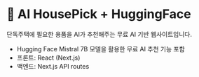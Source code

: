 # 🏡 AI HousePick + HuggingFace

단독주택에 필요한 용품을 AI가 추천해주는 무료 AI 기반 웹사이트입니다.

- Hugging Face Mistral 7B 모델을 활용한 무료 AI 추천 기능 포함
- 프론트: React (Next.js)
- 백엔드: Next.js API routes
